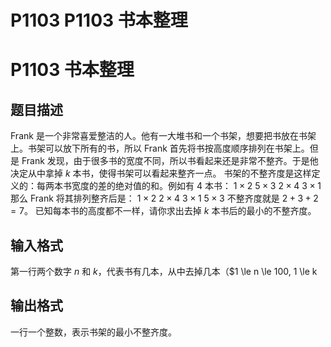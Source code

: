 # P1103 P1103 书本整理

# P1103 书本整理

## 题目描述

Frank 是一个非常喜爱整洁的人。他有一大堆书和一个书架，想要把书放在书架上。书架可以放下所有的书，所以 Frank 首先将书按高度顺序排列在书架上。但是 Frank 发现，由于很多书的宽度不同，所以书看起来还是非常不整齐。于是他决定从中拿掉 $k$ 本书，使得书架可以看起来整齐一点。
书架的不整齐度是这样定义的：每两本书宽度的差的绝对值的和。例如有 $4$ 本书：
$1 \times 2$
$5 \times 3$
$2 \times 4$
$3 \times 1$
那么 Frank 将其排列整齐后是：
$1 \times 2$
$2 \times 4$
$3 \times 1$
$5 \times 3$
不整齐度就是 $2+3+2=7$。
已知每本书的高度都不一样，请你求出去掉 $k$ 本书后的最小的不整齐度。

## 输入格式

第一行两个数字 $n$ 和 $k$，代表书有几本，从中去掉几本（$1 \le n \le 100, 1 \le k

## 输出格式

一行一个整数，表示书架的最小不整齐度。

